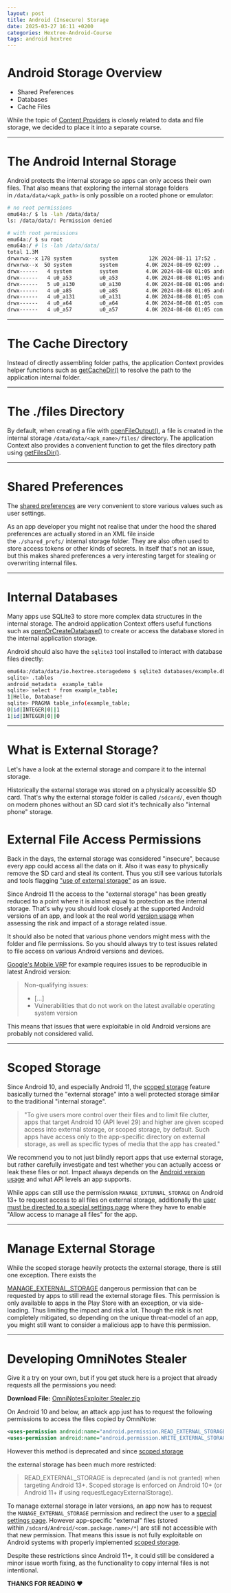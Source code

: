 ```yaml
---
layout: post
title: Android (Insecure) Storage
date: 2025-03-27 16:11 +0200
categories: Hextree-Android-Course
tags: android hextree
---
```

# **Android Storage Overview**

- Shared Preferences
- Databases
- Cache Files

While the topic of [Content Providers](https://app.hextree.io/courses/content-provider) is closely related to data and file storage, we decided to place it into a separate course.

---

# **The Android Internal Storage**

Android protects the internal storage so apps can only access their own files. That also means that exploring the internal storage folders in `/data/data/<apk_path>` is only possible on a rooted phone or emulator:

```bash
# no root permissions
emu64a:/ $ ls -lah /data/data/
ls: /data/data/: Permission denied

# with root permissions
emu64a:/ $ su root
emu64a:/ # ls -lah /data/data/
total 1.3M
drwxrwx--x 178 system         system          12K 2024-08-11 17:52 .
drwxrwx--x  50 system         system         4.0K 2024-08-09 02:09 ..
drwx------   4 system         system         4.0K 2024-08-08 01:05 android
drwx------   4 u0_a53         u0_a53         4.0K 2024-08-08 01:05 android.auto_generated_rro_vendor__
drwx------   5 u0_a130        u0_a130        4.0K 2024-08-08 01:06 android.ext.services
drwx------   4 u0_a85         u0_a85         4.0K 2024-08-08 01:05 android.ext.shared
drwx------   4 u0_a131        u0_a131        4.0K 2024-08-08 01:05 com.android.adservices.api
drwx------   4 u0_a64         u0_a64         4.0K 2024-08-08 01:05 com.android.apps.tag
drwx------   4 u0_a57         u0_a57         4.0K 2024-08-08 01:05 com.android.backupconf
```

---

# **The Cache Directory**

Instead of directly assembling folder paths, the application Context provides helper functions such as [getCacheDir()](https://developer.android.com/reference/android/content/Context#getCacheDir()) to resolve the path to the application internal folder.

---

# **The ./files Directory**

By default, when creating a file with [openFileOutput()](https://developer.android.com/reference/android/content/Context#openFileOutput(java.lang.String,%20int)), a file is created in the internal storage `/data/data/<apk_name>/files/` directory. The application Context also provides a convenient function to get the files directory path using [getFilesDir()](https://developer.android.com/reference/android/content/Context#getFilesDir()).

---

# **Shared Preferences**

The [shared preferences](https://developer.android.com/training/data-storage/shared-preferences) are very convenient to store various values such as user settings.

As an app developer you might not realise that under the hood the shared preferences are actually stored in an XML file inside the `./shared_prefs/` internal storage folder. They are also often used to store access tokens or other kinds of secrets. In itself that's not an issue, but this makes shared preferences a very interesting target for stealing or overwriting internal files.

---

# **Internal Databases**

Many apps use SQLite3 to store more complex data structures in the internal storage. The android application Context offers useful functions such as [openOrCreateDatabase()](https://developer.android.com/reference/android/content/Context#openOrCreateDatabase(java.lang.String,%20int,%20android.database.sqlite.SQLiteDatabase.CursorFactory,%20android.database.DatabaseErrorHandler)) to create or access the database stored in the internal application storage.

Android should also have the `sqlite3` tool installed to interact with database files directly:

```bash
emu64a:/data/data/io.hextree.storagedemo $ sqlite3 databases/example.db
sqlite> .tables
android_metadata  example_table
sqlite> select * from example_table;
1|Hello, Database!
sqlite> PRAGMA table_info(example_table;
0|id|INTEGER|0||1
1|id|INTEGER|0||0
```

---

# **What is External Storage?**

Let's have a look at the external storage and compare it to the internal storage.

Historically the external storage was stored on a physically accessible SD card. That's why the external storage folder is called `/sdcard/`, even though on modern phones without an SD card slot it's technically also "internal phone" storage.

# **External File Access Permissions**

Back in the days, the external storage was considered "insecure", because every app could access all the data on it. Also it was easy to physically remove the SD card and steal its content. Thus you still see various tutorials and tools flagging ["use of external storage"](https://developer.android.com/privacy-and-security/risks/sensitive-data-external-storage) as an issue.

Since Android 11 the access to the "external storage" has been greatly reduced to a point where it is almost equal to protection as the internal storage. That's why you should look closely at the supported Android versions of an app, and look at the real world [version usage](https://apilevels.com/) when assessing the risk and impact of a storage related issue.

It should also be noted that various phone vendors might mess with the folder and file permissions. So you should always try to test issues related to file access on various Android versions and devices.

[Google's Mobile VRP](https://bughunters.google.com/about/rules/android-friends/6618732618186752/google-mobile-vulnerability-reward-program-rules) for example requires issues to be reproducible in latest Android version:

> Non-qualifying issues:
> 
> - [...]
> - Vulnerabilities that do not work on the latest available operating system version

This means that issues that were exploitable in old Android versions are probably not considered valid.

---

# **Scoped Storage**

Since Android 10, and especially Android 11, the [scoped storage](https://source.android.com/docs/core/storage/scoped) feature basically turned the "external storage" into a well protected storage similar to the traditional "internal storage".

> "To give users more control over their files and to limit file clutter, apps that target Android 10 (API level 29) and higher are given scoped access into external storage, or scoped storage, by default. Such apps have access only to the app-specific directory on external storage, as well as specific types of media that the app has created."
> 

We recommend you to not just blindly report apps that use external storage, but rather carefully investigate and test whether you can actually access or leak these files or not. Impact always depends on the [Android version usage](https://apilevels.com/) and what API levels an app supports.

While apps can still use the permission `MANAGE_EXTERNAL_STORAGE` on Android 13+ to request access to all files on external storage, additionally the [user must be directed to a special settings page](https://developer.android.com/training/data-storage/manage-all-files) where they have to enable "Allow access to manage all files" for the app.

---

# **Manage External Storage**

While the scoped storage heavily protects the external storage, there is still one exception. There exists the

[MANAGE_EXTERNAL_STORAGE](https://developer.android.com/training/data-storage/manage-all-files) dangerous permission that can be requested by apps to still read the external storage files. This permission is only available to apps in the Play Store with an exception, or via side-loading. Thus limiting the impact and risk a lot. Though the risk is not completely mitigated, so depending on the unique threat-model of an app, you might still want to consider a malicious app to have this permission.

---

# **Developing OmniNotes Stealer**

Give it a try on your own, but if you get stuck here is a project that already requests all the permissions you need:

**Download File:** [OmniNotesExploiter Stealer.zip](https://storage.googleapis.com/hextree_prod_image_uploads/media/uploads/insecure-storage/OmniNotesExploiter%20Stealer.zip)

On Android 10 and below, an attack app just has to request the following permissions to access the files copied by OmniNote:

```xml
<uses-permission android:name="android.permission.READ_EXTERNAL_STORAGE" />
<uses-permission android:name="android.permission.WRITE_EXTERNAL_STORAGE" />
```

However this method is deprecated and since [scoped storage](https://source.android.com/docs/core/storage/scoped)

the external storage has been much more restricted:

> READ_EXTERNAL_STORAGE is deprecated (and is not granted) when targeting Android 13+. Scoped storage is enforced on Android 10+ (or Android 11+ if using requestLegacyExternalStorage).
> 

To manage external storage in later versions, an app now has to request the `MANAGE_EXTERNAL_STORAGE` permission and redirect the user to a [special settings page](https://developer.android.com/training/data-storage/manage-all-files). However app-specific "external" files (stored within `/sdcard/Android/<com.package.name>/*`) are still not accessible with that new permission. That means this issue is not fully exploitable on Android systems with properly implemented [scoped storage](https://source.android.com/docs/core/storage/scoped).

Despite these restrictions since Android 11+, it could still be considered a minor issue worth fixing, as the functionality to copy internal files is not intentional.

**THANKS FOR READING ❤️**

<script src="https://giscus.app/client.js"
        data-repo="0xk3r0/0xk3r0.github.io"
        data-repo-id="R_kgDOOGw3bQ"
        data-category="General"
        data-category-id="DIC_kwDOOGw3bc4CobRY"
        data-mapping="pathname"
        data-strict="0"
        data-reactions-enabled="1"
        data-emit-metadata="0"
        data-input-position="bottom"
        data-theme="dark"
        data-lang="en"
        crossorigin="anonymous"
        async>
</script>
